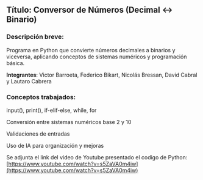 ## Título: Conversor de Números (Decimal ↔ Binario)

### Descripción breve:
Programa en Python que convierte números decimales a binarios y viceversa, aplicando conceptos de sistemas numéricos y programación básica.

**Integrantes**: Victor Barroeta, Federico Bikart, Nicolás Bressan, David Cabral y Lautaro Cabrera

### Conceptos trabajados:

input(), print(), if-elif-else, while, for

Conversión entre sistemas numéricos base 2 y 10

Validaciones de entradas

Uso de IA para organización y mejoras

Se adjunta el link del video de Youtube presentado el codigo de Python:
[https://www.youtube.com/watch?v=s5ZaVA0m4iw](https://www.youtube.com/watch?v=s5ZaVA0m4iw)